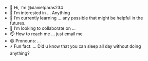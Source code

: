 - 👋 Hi, I’m @danielparas234
- 👀 I’m interested in ... Anything
- 🌱 I’m currently learning ... any possible that might be helpful in the futures.
- 💞️ I’m looking to collaborate on ...
- 📫 How to reach me ... just email me
- 😄 Pronouns: ... 
- ⚡ Fun fact: ... Did u know that you can sleep all day without doing anything?

<!---
danielparas234/danielparas234 is a ✨ special ✨ repository because its `README.md` (this file) appears on your GitHub profile.
You can click the Preview link to take a look at your changes.
--->
